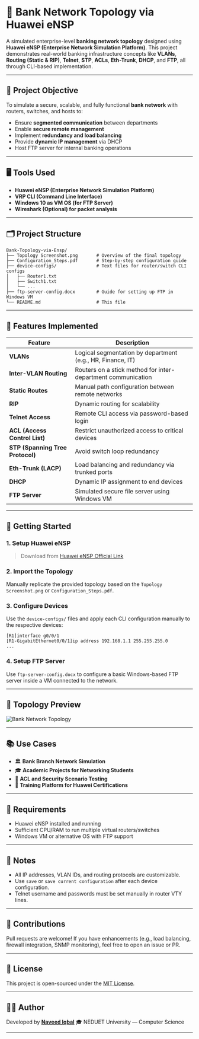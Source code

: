 
# 🏦 Bank Network Topology via Huawei eNSP

A simulated enterprise-level **banking network topology** designed using **Huawei eNSP (Enterprise Network Simulation Platform)**. This project demonstrates real-world banking infrastructure concepts like **VLANs**, **Routing (Static & RIP)**, **Telnet**, **STP**, **ACLs**, **Eth-Trunk**, **DHCP**, and **FTP**, all through CLI-based implementation.

---

## 📌 Project Objective

To simulate a secure, scalable, and fully functional **bank network** with routers, switches, and hosts to:

* Ensure **segmented communication** between departments
* Enable **secure remote management**
* Implement **redundancy and load balancing**
* Provide **dynamic IP management** via DHCP
* Host FTP server for internal banking operations

---

## 🖥️ Tools Used

* **Huawei eNSP (Enterprise Network Simulation Platform)**
* **VRP CLI (Command Line Interface)**
* **Windows 10 as VM OS (for FTP Server)**
* **Wireshark (Optional) for packet analysis**

---

## 🗂️ Project Structure

```
Bank-Topology-via-Ensp/
├── Topology Screenshot.png       # Overview of the final topology
├── Configuration_Steps.pdf       # Step-by-step configuration guide
├── device-configs/               # Text files for router/switch CLI configs
│   ├── Router1.txt
│   ├── Switch1.txt
│   └── ...
├── ftp-server-config.docx        # Guide for setting up FTP in Windows VM
└── README.md                     # This file
```

---

## 🔧 Features Implemented

| Feature                          | Description                                                  |
| -------------------------------- | ------------------------------------------------------------ |
| **VLANs**                        | Logical segmentation by department (e.g., HR, Finance, IT)   |
| **Inter-VLAN Routing**           | Routers on a stick method for inter-department communication |
| **Static Routes**                | Manual path configuration between remote networks            |
| **RIP**                          | Dynamic routing for scalability                              |
| **Telnet Access**                | Remote CLI access via password-based login                   |
| **ACL (Access Control List)**    | Restrict unauthorized access to critical devices             |
| **STP (Spanning Tree Protocol)** | Avoid switch loop redundancy                                 |
| **Eth-Trunk (LACP)**             | Load balancing and redundancy via trunked ports              |
| **DHCP**                         | Dynamic IP assignment to end devices                         |
| **FTP Server**                   | Simulated secure file server using Windows VM                |

---

## 🚀 Getting Started

### 1. Setup Huawei eNSP

> Download from [Huawei eNSP Official Link](https://support.huawei.com/enterprise/en/network-management/ensp-pid-9017381)

### 2. Import the Topology

Manually replicate the provided topology based on the `Topology Screenshot.png` or `Configuration_Steps.pdf`.

### 3. Configure Devices

Use the `device-configs/` files and apply each CLI configuration manually to the respective devices:

```plaintext
[R1]interface g0/0/1
[R1-GigabitEthernet0/0/1]ip address 192.168.1.1 255.255.255.0
...
```

### 4. Setup FTP Server

Use `ftp-server-config.docx` to configure a basic Windows-based FTP server inside a VM connected to the network.

---

## 📸 Topology Preview

![Bank Network Topology](Topology%20Screenshot.png)

---

## 📚 Use Cases

* 🏛️ **Bank Branch Network Simulation**
* 🎓 **Academic Projects for Networking Students**
* 🔐 **ACL and Security Scenario Testing**
* 🧪 **Training Platform for Huawei Certifications**

---

## 📄 Requirements

* Huawei eNSP installed and running
* Sufficient CPU/RAM to run multiple virtual routers/switches
* Windows VM or alternative OS with FTP support

---

## 📌 Notes

* All IP addresses, VLAN IDs, and routing protocols are customizable.
* Use `save` or `save current configuration` after each device configuration.
* Telnet username and passwords must be set manually in router VTY lines.

---

## 🙌 Contributions

Pull requests are welcome! If you have enhancements (e.g., load balancing, firewall integration, SNMP monitoring), feel free to open an issue or PR.

---

## 📃 License

This project is open-sourced under the [MIT License](LICENSE).

---

## 👨‍💻 Author

Developed by **[Naveed Iqbal](https://github.com/Iqbal-Naveed)**
🎓 NEDUET University — Computer Science

---

